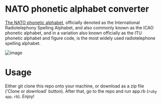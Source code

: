 # NATO phonetic alphabet converter
[The NATO phonetic alphabet](https://en.wikipedia.org/wiki/NATO_phonetic_alphabet), officially denoted as the International Radiotelephony Spelling Alphabet, and also commonly known as the ICAO phonetic alphabet, and in a variation also known officially as the ITU phonetic alphabet and figure code, is the most widely used radiotelephone spelling alphabet.

![image](https://upload.wikimedia.org/wikipedia/commons/thumb/e/e0/FAA_Phonetic_and_Morse_Chart2.svg/550px-FAA_Phonetic_and_Morse_Chart2.svg.png)

# Usage
Either git clone this repo onto your machine, or download as a zip file ('Clone or download' button). After that, go to the repo and run app.rb (`ruby app.rb`).
Enjoy!
